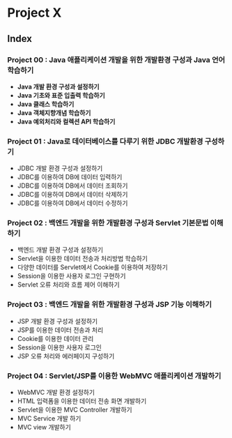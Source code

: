 # Project X

## Index

### **Project 00 : Java 애플리케이션 개발을 위한 개발환경 구성과 Java 언어 학습하기**

- **Java 개발 환경 구성과 설정하기**
- **Java 기초와 표준 입출력 학습하기**
- **Java 클래스 학습하기**
- **Java 객체지향개념 학습하기**
- **Java 예외처리와 컬렉션 API 학습하기**

### **Project 01 : Java로 데이터베이스를 다루기 위한 JDBC 개발환경 구성하기**

- JDBC 개발 환경 구성과 설정하기
- JDBC를 이용하여 DB에 데이터 입력하기
- JDBC를 이용하여 DB에서 데이터 조회하기
- JDBC를 이용하여 DB에서 데이터 삭제하기
- JDBC를 이용하여 DB에서 데이터 수정하기

### **Project 02 : 백엔드 개발을 위한 개발환경 구성과 Servlet 기본문법 이해하기**

- 백엔드 개발 환경 구성과 설정하기
- Servlet을 이용한 데이터 전송과 처리방법 학습하기
- 다양한 데이터를 Servlet에서 Cookie를 이용하여 저장하기
- Session을 이용한 사용자 로그인 구현하기
- Servlet 오류 처리와 흐름 제어 이해하기

### **Project 03 : 백엔드 개발을 위한 개발환경 구성과 JSP 기능 이해하기**

- JSP 개발 환경 구성과 설정하기
- JSP를 이용한 데이터 전송과 처리
- Cookie를 이용한 데이터 관리
- Session을 이용한 사용자 로그인
- JSP 오류 처리와 에러페이지 구성하기

### **Project 04 : Servlet/JSP를 이용한 WebMVC 애플리케이션 개발하기**

- WebMVC 개발 환경 설정하기
- HTML 입력폼을 이용한 데이터 전송 화면 개발하기
- Servlet을 이용한 MVC Controller 개발하기
- MVC Service 개발 하기
- MVC view 개발하기

